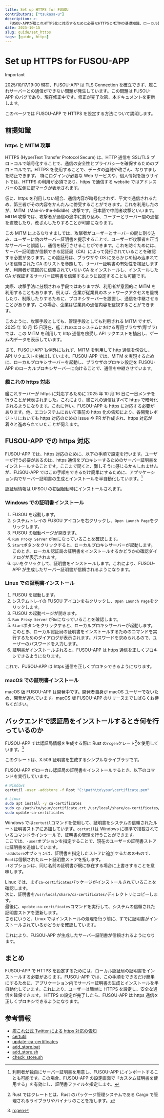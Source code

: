 ```yaml
---
title: Set up HTTPS for FUSOU
contributors: ["tsukasa-u"]
description: >-
  FUSOU-APPが艦これHTTPS化に対応するために必要なHTTPSとMITMの基礎知識、ローカル認証局の扱い、Windows・Linuxでの証明書インストール方法、バックエンドで実行される処理を包括的に解説するガイド
date: 2025-10-15
slug: guide/set_https
tags: [guide, https]
---
```


# Set up HTTPS for FUSOU-APP

> [!IMPORTANT]
> 2025/10/17/19:00 現在、FUSOU-APP は TLS Connection を確立できず、艦これサーバーとの通信ができない問題が発生しています。この問題は FUSOU-APP のバグであり、現在修正中です。修正が完了次第、本ドキュメントを更新します。

このページでは FUSOU-APP で HTTPS を設定する方法について説明します。

## 前提知識

### https と MITM 攻撃

HTTPS (HyperText Transfer Protocol Secure) は、HTTP 通信を SSL/TLS プロトコルで暗号化することで、通信の安全性とプライバシーを確保するためのプロトコルです。HTTPS を使用することで、データの盗聴や改ざん、なりすましを防止できます。
特にログインが必要な Web サービスや、個人情報を扱うサイトでは、HTTPS の利用が必須であり、https で通信する website ではアドレスバーの左側に鍵マークが表示されます。

仮に、https を利用しない場合、通信内容が暗号化されず、平文で通信されるため、第三者がその内容をかんたんに傍受することができます。これを利用したのが、MITM（Man-in-the-Middle）攻撃です。日本語で中間者攻撃といいます。MITM 攻撃では、攻撃者が通信の途中に割り込み、ユーザーとサーバー間の通信を盗聴したり、改ざんしたりすることが可能になります。

この MITM によるなりすましでは、攻撃者がユーザーとサーバーの間に割り込み、ユーザーに偽のサーバー証明書を提示することで、ユーザーが攻撃者を正当なサーバーと誤認し、通信を続行させることができます。これを防ぐためには、サーバー証明書が信頼できる認証局（CA）によって発行されていることを確認する必要があります。この認証局は、ブラウザや OS にあらかじめ組み込まれている信頼された CA のリストを参照して、サーバー証明書の有効性を検証しますが、利用者が意図的に信頼されていない CA をインストールし、インスールした CA が保証するサーバー証明書を信頼するように設定することも可能です。

実際、攻撃手法に分類される手段ではありますが、利用者が意図的に MITM を利用することもあります。例えば、企業が従業員のネットワークアクセスを監視したり、制限したりするために、プロキシサーバーを設置し、通信を中継させることがあります。この場合、企業は従業員の通信内容を監視することができます。

このように、攻撃手段としても、管理手段としても利用される MITM ですが、2025 年 10 月 15 日現在、艦これのエコシステムにおける専用ブラウザ(専ブラ)では、この MITM を利用して http 通信を傍受し API リクエストを抽出し、ゲーム内データを表示しています。

さて、FUSOU-APP も例外にもれず、MITM を利用して http 通信を傍受し、API リクエストを抽出しています。FUSOU-APP では、MITM を実現するために、ローカルプロキシサーバーを起動し、ブラウザのプロキシ設定を FUSOU-APP のローカルプロキシサーバーに向けることで、通信を中継させています。

### 艦これの https 対応

艦これサーバーが https に対応するために 2025 年 10 月 16 日に一日メンテを行うことが発表されました。これにより、艦これの通信はすべて https で暗号化されるようになります。これに伴い、FUSOU-APP も https に対応する必要があります。他、エコシステムにおいて事前の https 化の告知により、各開発レポジトリにおいても https 対応のための issue や PR が作成され、https 対応が着々と進められていたことが伺えます。

## FUSOU-APP での https 対応

FUSOU-APP では、https 対応のために、以下の手順で設定を行います。ユーザーが行う必要があるのは、https 通信をプロキシーするためのサーバー証明書をインストールすることです。ここまで聞くと、難しそうに感じるかもしれませんが、FUSOU-APP ではこの手順をできるだけ簡単にするために、アプリケーション内でサーバー証明書の生成とインストールを半自動化しています。[^1]

[^1]: 利用者が独自にサーバー証明書を用意し、FUSOU-APP にインポートすることも可能です。この場合、FUSOU-APP の設定画面で「カスタム証明書を使用する」を有効にし、証明書ファイルを指定します。

認証局情報は UFSOU の初回起動時にインストールされます。

### Windows での証明書インストール

1. FUSOU を起動します。
2. システムトレイの FUSOU アイコンを右クリックし、`Open Launch Page`をクリックします。
3. FUSOU の起動ページが開きます。
4. `Run Proxy Server` が`On`になっていることを確認します。
5. `Start`ボタンをクリックすると、ローカルプロキシサーバーが起動します。このとき、ローカル認証局の証明書をインストールするかどうかの確認ダイアログが表示されます。
6. `はい`をクリックして、証明書をインストールします。これにより、FUSOU-APP が生成したサーバー証明書が信頼されるようになります。

### Linux での証明書インストール

1. FUSOU を起動します。
2. システムトレイの FUSOU アイコンを右クリックし、`Open Launch Page`をクリックします。
3. FUSOU の起動ページが開きます。
4. `Run Proxy Server` が`On`になっていることを確認します。
5. `Start`ボタンをクリックすると、ローカルプロキシサーバーが起動します。このとき、ローカル認証局の証明書をインストールするためのコマンドを実行するためのダイアログが表示されます。パスワードを求められるので、ユーザーのパスワードを入力します。
6. 証明書がインストールされると、FUSOU-APP は https 通信を正しくプロキシできるようになります。

これで、FUSOU-APP は https 通信を正しくプロキシできるようになります。

### macOS での証明書インストール

macOS 版 FUSOU-APP は開発中です。開発者自身が macOS ユーザーでないため、開発が遅れています。macOS 版 FUSOU-APP のリリースまでしばらくお待ちください。

## バックエンドで認証局をインストールするとき何を行っているのか

FUSOU-APP では認証局情報を生成する際に Rust の`rcgen`クレート[^2]を使用しています。[^3]

[^2]: Rust ではクレートとは、Rust のパッケージ管理システムである Cargo で管理されるライブラリやバイナリのことを指します。
[^3]: [rcgen](https://crates.io/crates/rcgen)

このクレートは、X.509 証明書を生成するシンプルなライブラリです。

FUSOU-APP がローカル認証局の証明書をインストールするとき、以下のコマンドを実行しています。

```bash
# Windows
certutil -user -addstore -f Root "C:\path\to\your\certificate.pem"

# Linux
sudo apt install -y ca-certificates
sudo cp /path/to/your/certificate.crt /usr/local/share/ca-certificates/
sudo update-ca-certificates
```

Windows では`certutil`コマンドを使用して、証明書をシステムの信頼されたルート証明書ストアに追加しています。`certutil`は Windows に標準で搭載されているコマンドラインツールで、証明書の管理を行うことができます。\
ここでは、`-user`オプションを指定することで、現在のユーザーの証明書ストアに証明書を追加しています。\
`-addstore`オプションは、証明書を指定したストアに追加するためのもので、`Root`は信頼されたルート証明書ストアを指します。\
`-f`オプションは、同じ名前の証明書が既に存在する場合に上書きすることを意味します。

Linux では、まず`ca-certificates`パッケージがインストールされていることを確認します。\
次に、証明書を`/usr/local/share/ca-certificates/`ディレクトリにコピーします。\
最後に、`update-ca-certificates`コマンドを実行して、システムの信頼された証明書ストアを更新します。\
さらにいうと、Linux ではインストールの処理を行う前に、すでに証明書がインストールされているかどうかを確認しています。

これにより、FUSOU-APP が生成したサーバー証明書が信頼されるようになります。

## まとめ

FUSOU-APP で HTTPS を設定するためには、ローカル認証局の証明書をインストールする必要があります。FUSOU-APP では、この手順をできるだけ簡単にするために、アプリケーション内でサーバー証明書の生成とインストールを半自動化しています。これにより、ユーザーは簡単に HTTPS を設定し、安全な通信を確保できます。
HTTPS の設定が完了したら、FUSOU-APP は https 通信を正しくプロキシできるようになります。

## 参考情報

- [艦これ公式 Twitter による https 対応の告知](https://x.com/KanColle_STAFF/status/1976872441613107360)
- [certutil](https://learn.microsoft.com/ja-jp/windows-server/administration/windows-commands/certutil)
- [update-ca-certificates](https://manpages.debian.org/buster/ca-certificates/update-ca-certificates.8.en.html)
- [add_store.bat](https://github.com/tsukasa-u/FUSOU/blob/fusou-v0.3.2/packages/FUSOU-PROXY/proxy-https/cmd/add_store.bat)
- [add_store.sh](https://github.com/tsukasa-u/FUSOU/blob/fusou-v0.3.2/packages/FUSOU-PROXY/proxy-https/cmd/add_store.sh)
- [check_store.sh](https://github.com/tsukasa-u/FUSOU/blob/fusou-v0.3.2/packages/FUSOU-PROXY/proxy-https/cmd/check_ca.sh)
